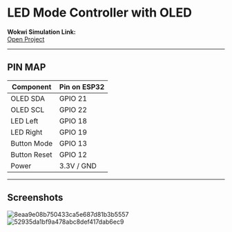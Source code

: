 # LED Mode Controller with OLED

**Wokwi Simulation Link:**  
[Open Project](https://wokwi.com/projects/445728441175956481)

---

## PIN MAP

| Component    | Pin on ESP32 |
| ------------ | ------------ |
| OLED SDA     | GPIO 21      |
| OLED SCL     | GPIO 22      |
| LED Left     | GPIO 18      |
| LED Right    | GPIO 19      |
| Button Mode  | GPIO 13      |
| Button Reset | GPIO 12      |
| Power        | 3.3V / GND   |

---
## Screenshots
![8eaa9e08b750433ca5e687d81b3b5557](https://github.com/user-attachments/assets/b6a6ca5b-e307-44dc-8cea-ea473618b03a)
![52935da1bf9a478abc8def417dab6ec9](https://github.com/user-attachments/assets/92b48daa-2706-40b3-84e1-a3c3686e507c)
